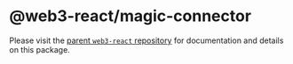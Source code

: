 # @web3-react/magic-connector

Please visit the [parent `web3-react` repository](https://github.com/NoahZinsmeister/web3-react) for documentation and details on this package.
